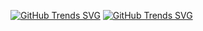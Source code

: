 [![GitHub Trends SVG](https://api.githubtrends.io/user/svg/liuliuliuzy/langs?time_range=one_year&theme=classic)](https://githubtrends.io) [![GitHub Trends SVG](https://api.githubtrends.io/user/svg/liuliuliuzy/repos?time_range=one_year&theme=ferns)](https://githubtrends.io)
